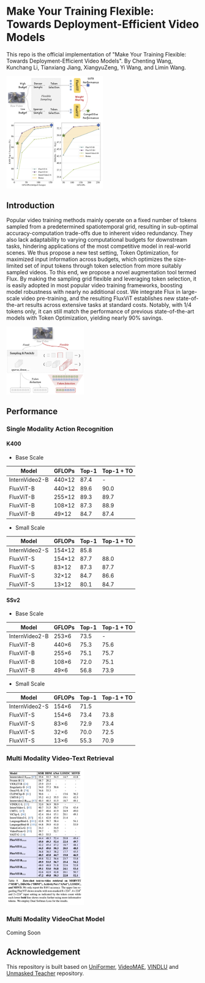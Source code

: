 # Make Your Training Flexible: Towards Deployment-Efficient Video Models

This repo is the official implementation of "Make Your Training Flexible: Towards Deployment-Efficient Video Models". By Chenting Wang, Kunchang Li, Tianxiang Jiang, XiangyuZeng, Yi Wang, and Limin Wang.

<img src="./figs/teaser.png" alt="teaser" width="50%"/>

<!-- ## Update

- **2025/03/18**: We build the repo and release the paper. -->

## Introduction

Popular video training methods mainly operate on a fixed number of tokens sampled from a predetermined spatiotemporal grid, resulting in sub-optimal accuracy-computation trade-offs due to inherent video redundancy. They also lack adaptability to varying computational budgets for downstream tasks, hindering applications of the most competitive model in real-world scenes. We thus propose a new test setting, Token Optimization, for maximized input information across budgets, which optimizes the size-limited set of input tokens through token selection from more suitably sampled videos. To this end, we propose a novel augmentation tool termed Flux. By making the sampling grid flexible and leveraging token selection, it is easily adopted in most popular video training frameworks, boosting model robustness with nearly no additional cost. We integrate Flux in large-scale video pre-training, and the resulting FluxViT establishes new state-of-the-art results across extensive tasks at standard costs. Notably, with 1/4 tokens only, it can still match the performance of previous state-of-the-art models with Token Optimization, yielding nearly 90\% savings.

<img src="./figs/main.png" alt="Sampling Strategy" width="40%"/>

## Performance

### Single Modality Action Recognition

#### K400

- Base Scale

| **Model**        | **GFLOPs**       | **Top-1** | **Top-1 + TO** |
|------------------|------------------|-----------|----------------|
| InternVideo2-B   | 440×12           | 87.4      |      -         |
| FluxViT-B        | 440×12           | 89.6      |      90.0      |
| FluxViT-B        | 255×12           | 89.3      |      89.7      |
| FluxViT-B        | 108×12           | 87.3      |      88.9      |
| FluxViT-B        | 49×12            | 84.7      |      87.4      |

- Small Scale

| **Model**        | **GFLOPs**       | **Top-1** | **Top-1 + TO** |
|------------------|------------------|-----------|----------------|
| InternVideo2-S   | 154×12           | 85.8      |                |
| FluxViT-S        | 154×12           | 87.7      |      88.0      |
| FluxViT-S        | 83×12            | 87.3      |      87.7      |
| FluxViT-S        | 32×12            | 84.7      |      86.6      |
| FluxViT-S        | 13×12            | 80.1      |      84.7      |

#### SSv2

- Base Scale

| **Model**        | **GFLOPs**      | **Top-1** | **Top-1 + TO** |
|------------------|-----------------|-----------|----------------|
| InternVideo2-B   | 253×6           | 73.5      |      -         |
| FluxViT-B        | 440×6           | 75.3      |      75.6      |
| FluxViT-B        | 255×6           | 75.1      |      75.7      |
| FluxViT-B        | 108×6           | 72.0      |      75.1      |
| FluxViT-B        | 49×6            | 56.8      |      73.9      |

- Small Scale

| **Model**        | **GFLOPs**      | **Top-1** | **Top-1 + TO** |
|------------------|-----------------|-----------|----------------|
| InternVideo2-S   | 154×6           | 71.5      |                |
| FluxViT-S        | 154×6           | 73.4      |      73.8      |
| FluxViT-S        | 83×6            | 72.9      |      73.4      |
| FluxViT-S        | 32×6            | 70.0      |      72.5      |
| FluxViT-S        | 13×6            | 55.3      |      70.9      |

### Multi Modality Video-Text Retrieval

<img src="./figs/zs_vt_retrieval.png" alt="zs_vt_retrieval" width="40%"/>

### Multi Modality VideoChat Model

Coming Soon

## Acknowledgement

This repository is built based on [UniFormer](https://github.com/Sense-X/UniFormer), [VideoMAE](https://github.com/MCG-NJU/VideoMAE), [VINDLU](https://github.com/klauscc/VindLU) and [Unmasked Teacher](https://github.com/OpenGVLab/unmasked_teacher/) repository. 
